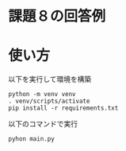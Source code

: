 課題８の回答例
====

# 使い方
以下を実行して環境を構築
```
python -m venv venv
. venv/scripts/activate
pip install -r requirements.txt
```

以下のコマンドで実行
```
pyhon main.py
```